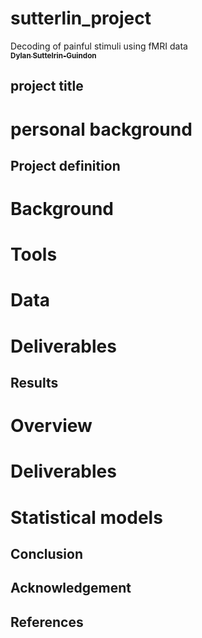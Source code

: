 # sutterlin_project
Decoding of painful stimuli using fMRI data
<a href="https://github.com/dylansutterlin">
   <br /><sub><b>Dylan Suttelrin-Guindon</b></sub>
</a>

## project title

# personal background

## Project definition

# Background

# Tools

# Data

# Deliverables

## Results

# Overview

# Deliverables

# Statistical models

## Conclusion

## Acknowledgement

## References
